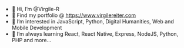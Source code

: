 - 👋 Hi, I’m @Virgile-R
- 💼 Find my portfolio @ https://www.virgilereiter.com
- 👀 I’m interested in JavaScript, Python, Digital Humanities, Web and Mobile Development  
- 🌱 I’m always learning React, React Native, Express, NodeJS, Python, PHP and more...


<!---
Virgile-R/Virgile-R is a ✨ special ✨ repository because its `README.md` (this file) appears on your GitHub profile.
You can click the Preview link to take a look at your changes.
--->
